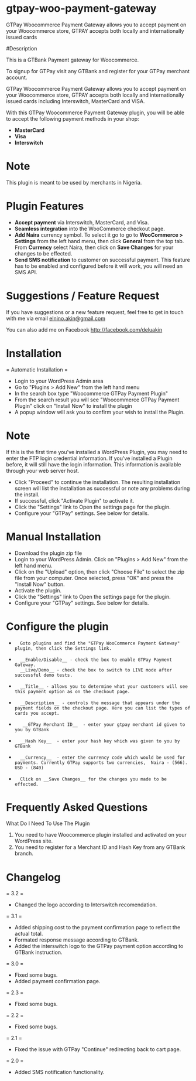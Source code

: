 # gtpay-woo-payment-gateway
GTPay Woocommerce Payment Gateway allows you to accept payment on your Woocommerce store, GTPAY accepts both locally and internationally issued cards

#Description

This is a GTBank Payment gateway for Woocommerce.

To signup for GTPay visit any GTBank and register for your GTPay merchant account.

GTPay Woocommerce Payment Gateway allows you to accept payment on your Woocommerce store, GTPAY accepts both locally and internationally issued cards including Interswitch, MasterCard and VISA.

With this GTPay Woocommerce Payment Gateway plugin, you will be able to accept the following payment methods in your shop:

* __MasterCard__
* __Visa__
* __Interswitch__

# Note

This plugin is meant to be used by merchants in Nigeria.

# Plugin Features

*   __Accept payment__ via Interswitch, MasterCard, and Visa.
* 	__Seamless integration__ into the WooCommerce checkout page.
* 	__Add Naira__ currency symbol. To select it go to go to __WooCommerce > Settings__ from the left hand menu, then click __General__ from the top tab. From __Currency__ select Naira, then click on __Save Changes__ for your changes to be effected.
* 	__Send SMS notification__ to customer on successful payment. This feature has to be enabled and configured before it will work, you will need an SMS API.


# Suggestions / Feature Request 

If you have suggestions or a new feature request, feel free to get in touch with me via email elnino.akin@gmail.com

You can also add me on Facebook http://facebook.com/deluakin



# Installation

= Automatic Installation =
* 	Login to your WordPress Admin area
* 	Go to "Plugins > Add New" from the left hand menu
* 	In the search box type "Woocommerce GTPay Payment Plugin"
*	From the search result you will see "Woocommerce GTPay Payment Plugin" click on "Install Now" to install the plugin
*	A popup window will ask you to confirm your wish to install the Plugin.

# Note
If this is the first time you've installed a WordPress Plugin, you may need to enter the FTP login credential information. If you've installed a Plugin before, it will still have the login information. This information is available through your web server host.

*   Click "Proceed" to continue the installation. The resulting installation screen will list the installation as successful or note any problems during the install.
*   If successful, click "Activate Plugin" to activate it.
* 	Click the "Settings" link to Open the settings page for the plugin.
*	Configure your "GTPay" settings. See below for details.

# Manual Installation
* 	Download the plugin zip file
* 	Login to your WordPress Admin. Click on "Plugins > Add New" from the left hand menu.
*   Click on the "Upload" option, then click "Choose File" to select the zip file from your computer. Once selected, press "OK" and press the "Install Now" button.
*   Activate the plugin.
* 	Click the "Settings" link to Open the settings page for the plugin.
*	Configure your "GTPay" settings. See below for details.



# Configure the plugin
*       Goto plugins and find the "GTPay WooCommerce Payment Gateway" plugin, then click the Settings link.
*       __Enable/Disable__ - check the box to enable GTPay Payment Gateway.
        __Live/Demo__ - check the box to switch to LIVE mode after successful demo tests.
*       __Title__ - allows you to determine what your customers will see this payment option as on the checkout page.
*       __Description__ - controls the message that appears under the payment fields on the checkout page. Here you can list the types of cards you accept.
*        __GTPay Merchant ID__  - enter your gtpay merchant id given to you by GTBank
*       __Hash Key__  - enter your hash key which was given to you by GTBank
*       __Currency__  - enter the currency code which would be used for payments. Currently GTPay supports two currencies,  Naira - (566). USD - (840)
*       Click on __Save Changes__ for the changes you made to be effected.





# Frequently Asked Questions

What Do I Need To Use The Plugin

1.	You need to have Woocommerce plugin installed and activated on your WordPress site.
2.	You need to register for a Merchant ID and Hash Key from any GTBank branch.



# Changelog

= 3.2 =
*   Changed the logo according to Interswitch recomendation.

= 3.1 =
*   Added shipping cost to the payment confirmation page to reflect the actual total.
*   Formated response message according to GTBank.
*   Added the interswitch logo to the GTPay payment option according to GTBank instruction.

= 3.0 =
*   Fixed some bugs.
*   Added payment confirmation page.

= 2.3 =
*   Fixed some bugs.

= 2.2 =
*   Fixed some bugs.

= 2.1 =
* Fixed the issue with GTPay "Continue" redirecting back to cart page.

= 2.0 =
*   Added SMS notification functionality.
